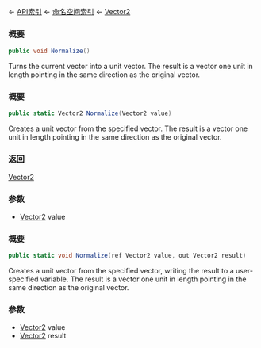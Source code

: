 ← [API索引](Api-Index) ← [命名空间索引](Namespace-Index) ← [Vector2](VRageMath.Vector2)

### 概要

```csharp
public void Normalize()
```

Turns the current vector into a unit vector. The result is a vector one unit in length pointing in the same direction as the original vector.

### 概要

```csharp
public static Vector2 Normalize(Vector2 value)
```

Creates a unit vector from the specified vector. The result is a vector one unit in length pointing in the same direction as the original vector.

### 返回

[Vector2](VRageMath.Vector2)

### 参数

* [Vector2](VRageMath.Vector2) value
### 概要

```csharp
public static void Normalize(ref Vector2 value, out Vector2 result)
```

Creates a unit vector from the specified vector, writing the result to a user-specified variable. The result is a vector one unit in length pointing in the same direction as the original vector.

### 参数

* [Vector2](VRageMath.Vector2) value
* [Vector2](VRageMath.Vector2) result
